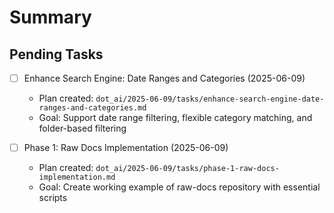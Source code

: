 # Summary

## Pending Tasks

- [ ] Enhance Search Engine: Date Ranges and Categories (2025-06-09)
  - Plan created: `dot_ai/2025-06-09/tasks/enhance-search-engine-date-ranges-and-categories.md`
  - Goal: Support date range filtering, flexible category matching, and folder-based filtering

- [ ] Phase 1: Raw Docs Implementation (2025-06-09)
  - Plan created: `dot_ai/2025-06-09/tasks/phase-1-raw-docs-implementation.md`
  - Goal: Create working example of raw-docs repository with essential scripts

